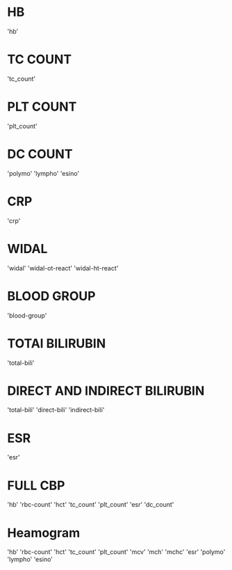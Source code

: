 # HB
'hb'

# TC COUNT
'tc_count'

# PLT COUNT
'plt_count'

# DC COUNT
'polymo'
'lympho'
'esino'

# CRP
'crp'

# WIDAL
'widal'
'widal-ot-react'
'widal-ht-react'

# BLOOD GROUP
'blood-group'

# TOTAl BILIRUBIN
'total-bili'

# DIRECT AND INDIRECT BILIRUBIN
'total-bili'
'direct-bili'
'indirect-bili'

# ESR
'esr'

# FULL CBP
'hb'
'rbc-count'
'hct'
'tc_count'
'plt_count'
'esr'
'dc_count'


# Heamogram
'hb'
'rbc-count'
'hct'
'tc_count'
'plt_count'
'mcv'
'mch'
'mchc'
'esr'
'polymo'
'lympho'
'esino'

